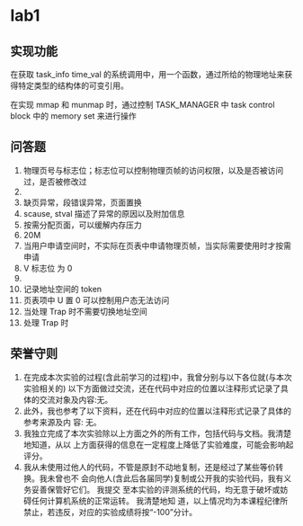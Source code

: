 # lab1 

## 实现功能
在获取 task_info time_val 的系统调用中，用一个函数，通过所给的物理地址来获得特定类型的结构体的可变引用。

在实现 mmap 和 munmap 时，通过控制 TASK_MANAGER 中 task control block 中的 memory set 来进行操作

## 问答题
1. 物理页号与标志位；标志位可以控制物理页帧的访问权限，以及是否被访问过，是否被修改过
2. 
  1. 缺页异常，段错误异常，页面置换
  2. scause, stval 描述了异常的原因以及附加信息
  3. 按需分配页面，可以缓解内存压力
  4. 20M
  5. 当用户申请空间时，不实际在页表中申请物理页帧，当实际需要使用时才按需申请
  6. V 标志位 为 0
3. 
  1. 记录地址空间的 token
  2. 页表项中 U 置 0 可以控制用户态无法访问
  3. 当处理 Trap 时不需要切换地址空间
  4. 处理 Trap 时

## 荣誉守则
1. 在完成本次实验的过程(含此前学习的过程)中，我曾分别与以下各位就(与本次实验相关的)
 以下方面做过交流，还在代码中对应的位置以注释形式记录了具体的交流对象及内容:无。
2. 此外，我也参考了以下资料，还在代码中对应的位置以注释形式记录了具体的参考来源及内 容: 无。
3. 我独立完成了本次实验除以上方面之外的所有工作，包括代码与文档。我清楚地知道，从以 上方面获得的信息在一定程度上降低了实验难度，可能会影响起评分。
4. 我从未使用过他人的代码，不管是原封不动地复制，还是经过了某些等价转换。我未曾也不 会向他人(含此后各届同学)复制或公开我的实验代码，我有义务妥善保管好它们。 我提交 至本实验的评测系统的代码，均无意于破坏或妨碍任何计算机系统的正常运转。 我清楚地知 道，以上情况均为本课程纪律所禁止，若违反，对应的实验成绩将按“-100”分计。
